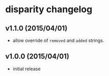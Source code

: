 # disparity changelog

## v1.1.0 (2015/04/01)

 - allow override of `removed` and `added` strings.

## v1.0.0 (2015/04/01)

 - initial release
